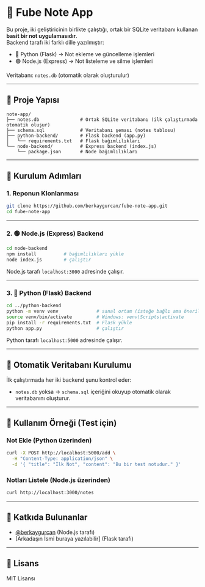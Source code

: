 # 📝 Fube Note App

Bu proje, iki geliştiricinin birlikte çalıştığı, ortak bir SQLite veritabanı kullanan **basit bir not uygulamasıdır**.  
Backend tarafı iki farklı dille yazılmıştır:

- 🐍 Python (Flask) → Not ekleme ve güncelleme işlemleri
- 🟢 Node.js (Express) → Not listeleme ve silme işlemleri

Veritabanı: `notes.db` (otomatik olarak oluşturulur)

---

## 📁 Proje Yapısı

```
note-app/
├── notes.db               # Ortak SQLite veritabanı (ilk çalıştırmada otomatik oluşur)
├── schema.sql             # Veritabanı şeması (notes tablosu)
├── python-backend/        # Flask backend (app.py)
│   └── requirements.txt   # Flask bağımlılıkları
└── node-backend/          # Express backend (index.js)
    └── package.json       # Node bağımlılıkları
```

---

## 🚀 Kurulum Adımları

### 1. Reponun Klonlanması

```bash
git clone https://github.com/berkaygurcan/fube-note-app.git
cd fube-note-app
```

---

### 2. 🟢 Node.js (Express) Backend

```bash
cd node-backend
npm install          # bağımlılıkları yükle
node index.js        # çalıştır
```

Node.js tarafı `localhost:3000` adresinde çalışır.

---

### 3. 🐍 Python (Flask) Backend

```bash
cd ../python-backend
python -m venv venv              # sanal ortam (isteğe bağlı ama önerilir)
source venv/bin/activate         # Windows: venv\Scripts\activate
pip install -r requirements.txt  # Flask yükle
python app.py                    # çalıştır
```

Python tarafı `localhost:5000` adresinde çalışır.

---

## 🧠 Otomatik Veritabanı Kurulumu

İlk çalıştırmada her iki backend şunu kontrol eder:

- `notes.db` yoksa → `schema.sql` içeriğini okuyup otomatik olarak veritabanını oluşturur.

---

## 🎯 Kullanım Örneği (Test için)

### Not Ekle (Python üzerinden)

```bash
curl -X POST http://localhost:5000/add \
  -H "Content-Type: application/json" \
  -d '{ "title": "İlk Not", "content": "Bu bir test notudur." }'
```

### Notları Listele (Node.js üzerinden)

```bash
curl http://localhost:3000/notes
```

---

## 🤝 Katkıda Bulunanlar

- [@berkaygurcan](https://github.com/berkaygurcan) (Node.js tarafı)
- [Arkadaşın İsmi buraya yazılabilir] (Flask tarafı)

---

## 📄 Lisans

MIT Lisansı
